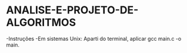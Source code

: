 # ANALISE-E-PROJETO-DE-ALGORITMOS

-Instruções
 -Em sistemas Unix:
   Aparti do terminal, aplicar gcc main.c -o main.
   
